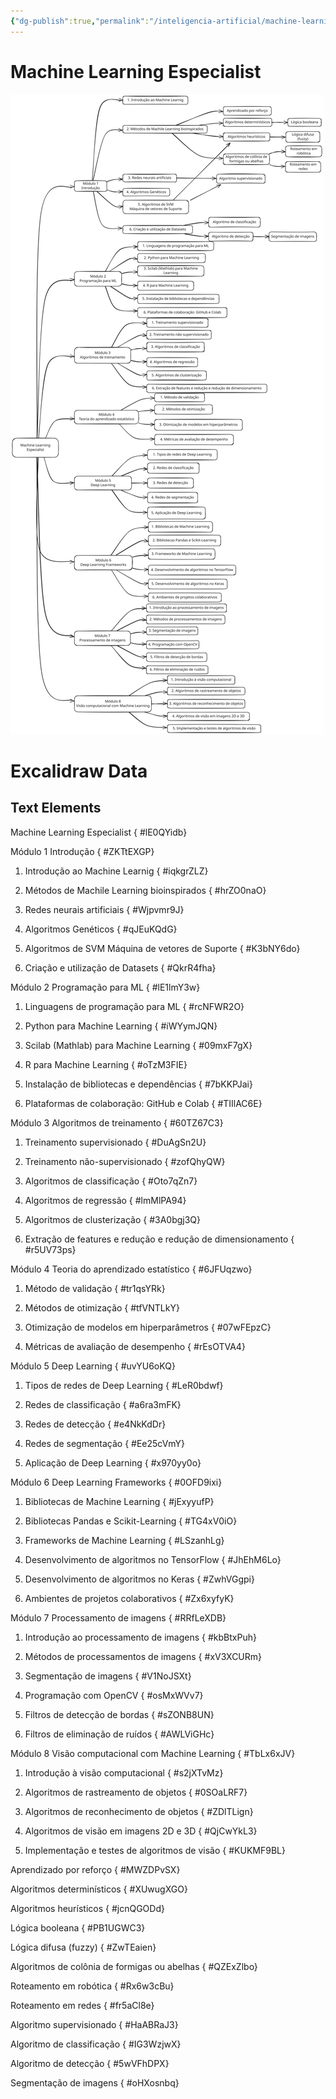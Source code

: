 ```yaml
---
{"dg-publish":true,"permalink":"/inteligencia-artificial/machine-learning/machine-learning-especialist/","tags":["excalidraw","gardenEntry"]}
---
```



# Machine Learning Especialist

 ![](Machine%20Learning%20Especialist.svg)

# Excalidraw Data

## Text Elements
Machine Learning
Especialist
{ #lE0QYidb}


Módulo 1
Introdução
{ #ZKTtEXGP}


1. Introdução ao Machine Learnig
{ #iqkgrZLZ}


2. Métodos de Machile Learning bioinspirados
{ #hrZO0naO}


3. Redes neurais artificiais
{ #Wjpvmr9J}


4. Algoritmos Genéticos
{ #qJEuKQdG}


5. Algoritmos de SVM
Máquina de vetores de Suporte
{ #K3bNY6do}


6. Criação e utilização de Datasets
{ #QkrR4fha}


Módulo 2
Programação para ML
{ #lE1lmY3w}


1. Linguagens de programação para ML
{ #rcNFWR2O}


2. Python para Machine Learning
{ #iWYymJQN}


3. Scilab (Mathlab) para Machine Learning
{ #09mxF7gX}


4. R para Machine Learning
{ #oTzM3FIE}


5. Instalação de bibliotecas e dependências
{ #7bKKPJai}


6. Plataformas de colaboração: GitHub e Colab
{ #TIIlAC6E}


Módulo 3
Algoritmos de treinamento
{ #60TZ67C3}


1. Treinamento supervisionado
{ #DuAgSn2U}


2. Treinamento não-supervisionado
{ #zofQhyQW}


3. Algoritmos de classificação
{ #Oto7qZn7}


4. Algoritmos de regressão
{ #lmMlPA94}


5. Algoritmos de clusterização
{ #3A0bgj3Q}


6. Extração de features e redução e redução de dimensionamento
{ #r5UV73ps}


Módulo 4
Teoria do aprendizado estatístico
{ #6JFUqzwo}


1. Método de validação
{ #tr1qsYRk}


2. Métodos de otimização
{ #tfVNTLkY}


3. Otimização de modelos em hiperparâmetros
{ #07wFEpzC}


4. Métricas de avaliação de desempenho
{ #rEsOTVA4}


Módulo 5
Deep Learning
{ #uvYU6oKQ}


1. Tipos de redes de Deep Learning
{ #LeR0bdwf}


2. Redes de classificação
{ #a6ra3mFK}


3. Redes de detecção
{ #e4NkKdDr}


4. Redes de segmentação
{ #Ee25cVmY}


5. Aplicação de Deep Learning
{ #x970yy0o}


Módulo 6
Deep Learning Frameworks
{ #0OFD9ixi}


1. Bibliotecas de Machine Learning
{ #jExyyufP}


2. Bibliotecas Pandas e Scikit-Learning
{ #TG4xV0iO}


3. Frameworks de Machine Learning
{ #LSzanhLg}


4. Desenvolvimento de algoritmos no TensorFlow
{ #JhEhM6Lo}


5. Desenvolvimento de algoritmos no Keras
{ #ZwhVGgpi}


6. Ambientes de projetos colaborativos
{ #Zx6xyfyK}


Módulo 7
Processamento de imagens
{ #RRfLeXDB}


1. Introdução ao processamento de imagens
{ #kbBtxPuh}


2. Métodos de processamentos de imagens
{ #xV3XCURm}


3. Segmentação de imagens
{ #V1NoJSXt}


4. Programação com OpenCV
{ #osMxWVv7}


5. Filtros de detecção de bordas
{ #sZONB8UN}


6. Filtros de eliminação de ruídos
{ #AWLViGHc}


Módulo 8
Visão computacional com Machine Learning
{ #TbLx6xJV}


1. Introdução à visão computacional
{ #s2jXTvMz}


2. Algoritmos de rastreamento de objetos
{ #0SOaLRF7}


3. Algoritmos de reconhecimento de objetos
{ #ZDlTLign}


4. Algoritmos de visão em imagens 2D e 3D
{ #QjCwYkL3}


5. Implementação e testes de algoritmos de visão
{ #KUKMF9BL}


Aprendizado por reforço
{ #MWZDPvSX}


Algoritmos determinísticos
{ #XUwugXGO}


Algoritmos heurísticos
{ #jcnQGODd}


Lógica booleana
{ #PB1UGWC3}


Lógica difusa (fuzzy)
{ #ZwTEaien}


Algoritmos de colônia de formigas ou abelhas
{ #QZExZlbo}


Roteamento em robótica
{ #Rx6w3cBu}


Roteamento em redes
{ #fr5aCl8e}


Algoritmo supervisionado
{ #HaABRaJ3}


Algoritmo de classificação
{ #IG3WzjwX}


Algoritmo de detecção
{ #5wVFhDPX}


Segmentação de imagens 
{ #oHXosnbq}


